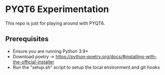 # PYQT6 Experimentation

This repo is just for playing around with PYQT6.

## Prerequisites

- Ensure you are running Python 3.9+
- Download poetry -> https://python-poetry.org/docs/#installing-with-the-official-installer
- Run the "setup.sh" script to setup the local environment and git hooks
